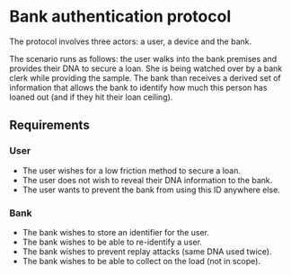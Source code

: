 # Bank authentication protocol

The protocol involves three actors: a user, a device and the bank.

The scenario runs as follows: the user walks into the bank premises and provides their DNA to secure a loan. She is being watched over by a bank clerk while providing the sample. The bank than receives a derived set of information that allows the bank to identify how much this person has loaned out (and if they hit their loan ceiling).

## Requirements

### User

- The user wishes for a low friction method to secure a loan.
- The user does not wish to reveal their DNA information to the bank.
- The user wants to prevent the bank from using this ID anywhere else.

### Bank

- The bank wishes to store an identifier for the user.
- The bank wishes to be able to re-identify a user.
- The bank wishes to prevent replay attacks (same DNA used twice).
- The bank wishes to be able to collect on the load (not in scope).

